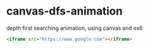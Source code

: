 # canvas-dfs-animation
depth first searching animation, using canvas and es6 
```html
<iframe src="https://www.google.com"></iframe>
```
